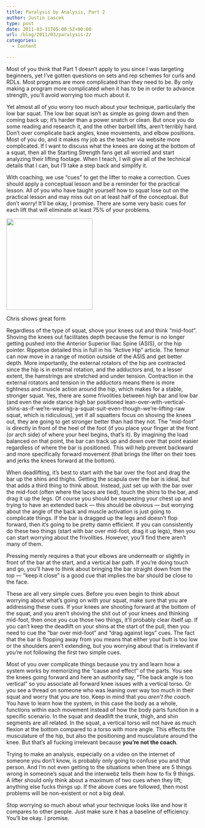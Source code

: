 ```yaml
---
title: Paralysis by Analysis, Part 2
author: Justin Lascek
type: post
date: 2011-03-31T05:00:52+00:00
url: /blog/2011/03/paralysis-2/
categories:
  - Content

---
```

Most of you think that Part 1 doesn&#8217;t apply to you since I was targeting beginners, yet I&#8217;ve gotten questions on sets and rep schemes for curls and RDLs. Most programs are more complicated than they need to be. By only making a program more complicated when it has to be in order to advance strength, you&#8217;ll avoid worrying too much about it.
  

  
Yet almost all of you worry too much about your technique, particularly the low bar squat. The low bar squat isn&#8217;t as simple as going down and then coming back up; it&#8217;s harder than a power snatch or clean. But once you do some reading and research it, and the other barbell lifts, aren&#8217;t terribly hard. Don&#8217;t over complicate back angles, knee movements, and elbow positions. Most of you do, and it makes my job as the teacher via website more complicated. If I want to discuss what the knees are doing at the bottom of a squat, then all the Starting Strength fans get all worried and start analyzing their lifting footage. When I teach, I will give all of the technical details that I can, but I&#8217;ll take a step back and simplify it.
  

  
With coaching, we use &#8220;cues&#8221; to get the lifter to make a correction. Cues should apply a conceptual lesson and be a reminder for the practical lesson. All of you who have taught yourself how to squat lose out on the practical lesson and may miss out on at least half of the conceptual. But don&#8217;t worry! It&#8217;ll be okay, I promise. There are some very basic cues for each lift that will eliminate at least 75% of your problems.
  

  


<div id="attachment_3844" style="width: 235px" class="wp-caption aligncenter">
  <a href="/2011/03/75057_172314106114301_100000071370228_589668_7096865_n.jpg"><img aria-describedby="caption-attachment-3844" data-attachment-id="3844" data-permalink="/blog/2011/03/paralysis-2/75057_172314106114301_100000071370228_589668_7096865_n/" data-orig-file="/2011/03/75057_172314106114301_100000071370228_589668_7096865_n.jpg" data-orig-size="225,239" data-comments-opened="1" data-image-meta="{&quot;aperture&quot;:&quot;0&quot;,&quot;credit&quot;:&quot;&quot;,&quot;camera&quot;:&quot;&quot;,&quot;caption&quot;:&quot;&quot;,&quot;created_timestamp&quot;:&quot;0&quot;,&quot;copyright&quot;:&quot;&quot;,&quot;focal_length&quot;:&quot;0&quot;,&quot;iso&quot;:&quot;0&quot;,&quot;shutter_speed&quot;:&quot;0&quot;,&quot;title&quot;:&quot;&quot;}" data-image-title="75057_172314106114301_100000071370228_589668_7096865_n" data-image-description="" data-medium-file="/2011/03/75057_172314106114301_100000071370228_589668_7096865_n.jpg" data-large-file="/2011/03/75057_172314106114301_100000071370228_589668_7096865_n.jpg" src="/2011/03/75057_172314106114301_100000071370228_589668_7096865_n.jpg" alt="" title="75057_172314106114301_100000071370228_589668_7096865_n" width="225" height="239" class="size-full wp-image-3844" /></a>
  
  <p id="caption-attachment-3844" class="wp-caption-text">
    Chris shows great form
  </p>
</div>


  

  
Regardless of the type of squat, shove your knees out and think &#8220;mid-foot&#8221;. Shoving the knees out facilitates depth because the femur is no longer getting pushed into the Anterior Superior Iliac Spine (ASIS), or the hip pointer. Rippetoe detailed this in full in his &#8220;Active Hip&#8221; article. The femur can now move in a range of motion outside of the ASIS and get better depth. More importantly, the external rotators of the hip are contracted since the hip is in external rotation, and the adductors and, to a lesser extent, the hamstrings are stretched and under tension. Contraction in the external rotators and tension in the adductors means there is more tightness and muscle action around the hip, which makes for a stable, stronger squat. Yes, there are some frivolities between high bar and low bar (and even the wide stance high bar positioned lean-over-with-vertical-shins-as-if-we&#8217;re-wearing-a-squat-suit-even-though-we&#8217;re-lifting-raw squat, which is ridiculous), yet if all squatters focus on shoving the knees out, they are going to get stronger better than had they not. The &#8220;mid-foot&#8221; is directly in front of the heel of the foot (if you place your finger at the front (or arch side) of where your heel begins, that&#8217;s it). By imagining the load balanced on that point, the bar can track up and down over that point easier regardless of where the bar is positioned. This will help prevent backward and more specifically forward movement (that brings the lifter on their toes and jerks the knees forward at the bottom).
  

  
When deadlifting, it&#8217;s best to start with the bar over the foot and drag the bar up the shins and thighs. Getting the scapula over the bar is ideal, but that adds a third thing to think about. Instead, just set up with the bar over the mid-foot (often where the laces are tied), touch the shins to the bar, and drag it up the legs. Of course you should be squeezing your chest up and trying to have an extended back &#8212; this should be obvious &#8212; but worrying about the angle of the back and muscle activation is just going to complicate things. If the bar is dragged up the legs and doesn&#8217;t flop forward, then it&#8217;s going to be pretty damn efficient. If you can consistently do these two things (start with bar over mid-foot, drag it up legs), then you can start worrying about the frivolities. However, you&#8217;ll find there aren&#8217;t many of them.
  

  
Pressing merely requires a that your elbows are underneath or slightly in front of the bar at the start, and a vertical bar path. If you&#8217;re doing touch and go, you&#8217;ll have to think about bringing the bar straight down from the top &#8212; &#8220;keep it close&#8221; is a good cue that implies the bar should be close to the face.
  

  
These are all very simple cues. Before you even begin to think about worrying about what&#8217;s going on with your squat, make sure that you are addressing these cues. If your knees are shooting forward at the bottom of the squat, and you aren&#8217;t shoving the shit out of your knees and thinking mid-foot, then once you cue those two things, it&#8217;ll probably clear itself up. If you can&#8217;t keep the deadlift on your shins at the start of the pull, then you need to cue the &#8220;bar over mid-foot&#8221; and &#8220;drag against legs&#8221; cues. The fact that the bar is flopping away from you means that either your butt is too low or the shoulders aren&#8217;t extending, but you worrying about that is irrelevant if you&#8217;re not following the first two simple cues.
  

  
Most of you over complicate things because you try and learn how a system works by memorizing the &#8220;cause and effect&#8221; of the parts. You see the knees going forward and here an authority say, &#8220;The back angle is too vertical&#8221; so you associate all forward knee issues with a vertical torso. Or you see a thread on someone who was leaning over way too much in their squat and worry that you are too. Keep in mind that you _aren&#8217;t the coach_. You have to learn how the system, in this case the body as a whole, functions within each movement instead of how the body parts function in a specific scenario. In the squat and deadlift the trunk, thigh, and shin segments are all related. In the squat, a vertical torso will not have as much flexion at the bottom compared to a torso with more angle. This effects the musculature of the hip, but also the positioning and musculature around the knee. But that&#8217;s all fucking irrelevant because **you&#8217;re not the coach**.
  

  
Trying to make an analysis, especially on a video on the internet of someone you don&#8217;t know, is probably only going to confuse you and that person. And I&#8217;m not even getting to the situations when there are 5 things wrong in someone&#8217;s squat and the interwebz tells them how to fix 9 things. A lifter should only think about a maximum of two cues when they lift; anything else fucks things up. If the above cues are followed, then most problems will be non-existent or not a big deal.
  

  
Stop worrying so much about what your technique looks like and how it compares to other people. Just make sure it has a baseline of efficiency. You&#8217;ll be okay. I promise.
